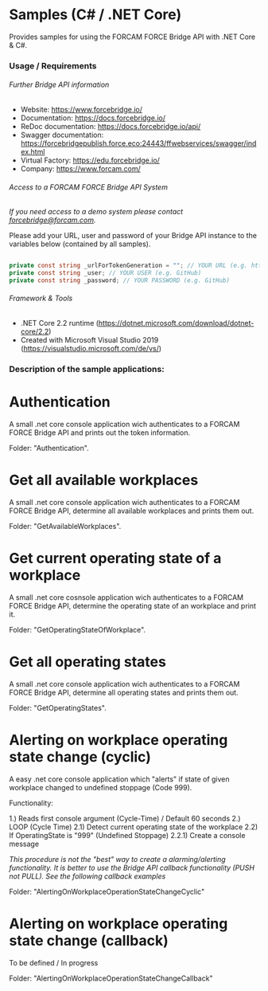 # Samples (C# / .NET Core)

Provides samples for using the FORCAM FORCE Bridge API with .NET Core & C#.

### Usage / Requirements

###### Further Bridge API information

* Website: https://www.forcebridge.io/
* Documentation: https://docs.forcebridge.io/
* ReDoc documentation: https://docs.forcebridge.io/api/
* Swagger documentation: https://forcebridgepublish.force.eco:24443/ffwebservices/swagger/index.html
* Virtual Factory: https://edu.forcebridge.io/
* Company: https://www.forcam.com/

###### Access to a FORCAM FORCE Bridge API System

_If you need access to a demo system please contact forcebridge@forcam.com._

Please add your URL, user and password of your Bridge API instance to the variables below (contained by all samples).

```csharp

private const string _urlForTokenGeneration = ""; // YOUR URL (e.g. https://virtualfactory.force.eco:24443/ffwebservices/)
private const string _user; // YOUR USER (e.g. GitHub)
private const string _password; // YOUR PASSWORD (e.g. GitHub)

```

###### Framework & Tools

* .NET Core 2.2 runtime (https://dotnet.microsoft.com/download/dotnet-core/2.2)
* Created with Microsoft Visual Studio 2019 (https://visualstudio.microsoft.com/de/vs/)

### Description of the sample applications:

# Authentication

A small .net core console application wich authenticates to a FORCAM FORCE Bridge API and prints out the token information.

Folder: "Authentication".

# Get all available workplaces

A small .net core console application wich authenticates to a FORCAM FORCE Bridge API, determine all available workplaces and prints them out.

Folder: "GetAvailableWorkplaces".

# Get current operating state of a workplace

A small .net core cosnsole application wich authenticates to a FORCAM FORCE Bridge API, determine the operating state of an workplace and print it.

Folder: "GetOperatingStateOfWorkplace".

# Get all operating states

A small .net core console application wich authenticates to a FORCAM FORCE Bridge API, determine all operating states and prints them out.

Folder: "GetOperatingStates".

# Alerting on workplace operating state change (cyclic)

A easy .net core console application which "alerts" if state of given workplace changed to undefined stoppage (Code 999).

Functionality:

1.) Reads first console argument (Cycle-Time) / Default 60 seconds
2.) LOOP (Cycle Time)
2.1) Detect current operating state of the workplace
2.2) If OperatingState is "999" (Undefined Stoppage)
2.2.1) Create a console message

_This procedure is not the "best" way to create a alarming/alerting functionality._
_It is better to use the Bridge API callback functionality (PUSH not PULL)._
_See the following callback examples_

Folder: "AlertingOnWorkplaceOperationStateChangeCyclic"

# Alerting on workplace operating state change (callback)

To be defined / In progress

Folder: "AlertingOnWorkplaceOperationStateChangeCallback"



